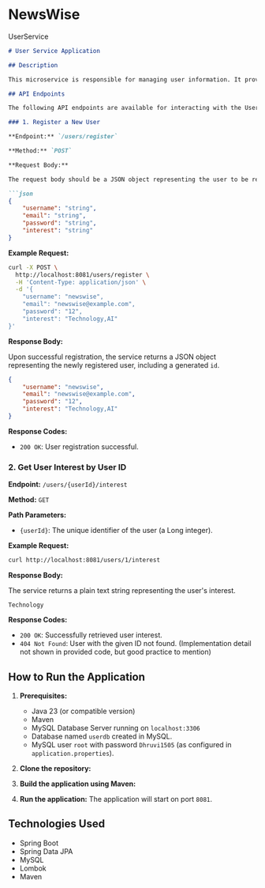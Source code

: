 # NewsWise

UserService 
```markdown
# User Service Application

## Description

This microservice is responsible for managing user information. It provides functionalities for user registration and retrieving user interests. This service is built using Spring Boot and utilizes a MySQL database for data persistence.

## API Endpoints

The following API endpoints are available for interacting with the User Service:

### 1. Register a New User

**Endpoint:** `/users/register`

**Method:** `POST`

**Request Body:**

The request body should be a JSON object representing the user to be registered. The following fields are expected:

```json
{
    "username": "string",
    "email": "string",
    "password": "string",
    "interest": "string"
}
```

**Example Request:**

```bash
curl -X POST \
  http://localhost:8081/users/register \
  -H 'Content-Type: application/json' \
  -d '{
    "username": "newswise",
    "email": "newswise@example.com",
    "password": "12",
    "interest": "Technology,AI"
}'
```

**Response Body:**

Upon successful registration, the service returns a JSON object representing the newly registered user, including a generated `id`.

```json
{
    "username": "newswise",
    "email": "newswise@example.com",
    "password": "12",
    "interest": "Technology,AI"
}
```

**Response Codes:**

* `200 OK`: User registration successful.

### 2. Get User Interest by User ID

**Endpoint:** `/users/{userId}/interest`

**Method:** `GET`

**Path Parameters:**

* `{userId}`:  The unique identifier of the user (a Long integer).

**Example Request:**

```bash
curl http://localhost:8081/users/1/interest
```

**Response Body:**

The service returns a plain text string representing the user's interest.

```
Technology
```

**Response Codes:**

* `200 OK`: Successfully retrieved user interest.
* `404 Not Found`: User with the given ID not found. (Implementation detail not shown in provided code, but good practice to mention)

## How to Run the Application

1. **Prerequisites:**
    * Java 23 (or compatible version)
    * Maven
    * MySQL Database Server running on `localhost:3306`
    * Database named `userdb` created in MySQL.
    * MySQL user `root` with password `Dhruvi1505` (as configured in `application.properties`).

2. **Clone the repository:**
  

3. **Build the application using Maven:**

4. **Run the application:**
   The application will start on port `8081`.

## Technologies Used

* Spring Boot
* Spring Data JPA
* MySQL
* Lombok
* Maven


```
